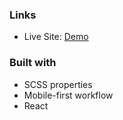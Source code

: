
### Links

- Live Site: [Demo](https://qr-code-component-omega-five.vercel.app/)

### Built with

- SCSS properties
- Mobile-first workflow
- React
 
  